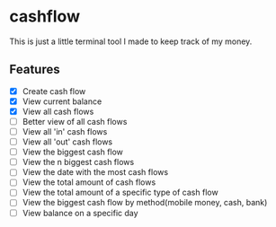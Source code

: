 # cashflow
This is just a little terminal tool I made to keep track of my money.

## Features
- [x] Create cash flow
- [x] View current balance
- [x] View all cash flows
- [ ] Better view of all cash flows
- [ ] View all 'in' cash flows
- [ ] View all 'out' cash flows
- [ ] View the biggest cash flow
- [ ] View the n biggest cash flows
- [ ] View the date with the most cash flows
- [ ] View the total amount of cash flows
- [ ] View the total amount of a specific type of cash flow
- [ ] View the biggest cash flow by method(mobile money, cash, bank)
- [ ] View balance on a specific day
